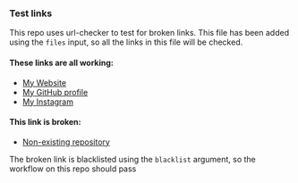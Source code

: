 ### Test links
This repo uses url-checker to test for broken links. This file has been added using the `files` input, so all the links in this file will be checked.

#### These links are all working:
 - [My Website](https://www.param.me)
 - [My GitHub profile](https://github.com/paramt)
 - [My Instagram](https://www.instagram.com/paramt)
 
 
#### This link is broken:
- [Non-existing repository](https://www.github.com/paramt/this-doesnt-exist)

The broken link is blacklisted using the `blacklist` argument, so the workflow on this repo should pass